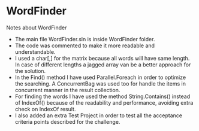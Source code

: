 # WordFinder
Notes about WordFinder
- The main file WordFinder.sln is inside WordFinder folder.
-	The code was commented to make it more readable and understandable. 
-	I used a char[,] for the matrix because all words will have same length. In case of different lengths a jagged array van be a better approach for the solution.
-	In the Find() method I have used Parallel.Foreach in order to optimize the searching.  A ConcurrentBag was used too for handle the items in concurrent manner in the result collection.
-	For finding the words I have used the method String.Contains() instead of IndexOf() because of the readability and performance, avoiding extra check on IndexOf result.
-	I also added an extra Test Project in order to test all the acceptance criteria points described for the challenge.

